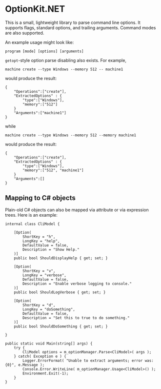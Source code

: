 # OptionKit.NET

This is a small, lightweight library to parse command line options. It supports flags, standard options, and trailing arguments. Command modes are also supported. 

An example usage might look like:

```
program [mode] [options] [arguments]
```

`getopt`-style option parse disabling also exists. For example, 

```
machine create --type Windows --memory 512 -- machine1
```

would produce the result:

```
{
	"Operations":["create"],
	"ExtractedOptions" : {
		"type":["Windows"],
		"memory":["512"]
	}
	"Arguments":["machine1"]
}
```

while 


```
machine create --type Windows --memory 512 --memory machine1
```

would produce the result:

```
{
	"Operations":["create"],
	"ExtractedOptions" : {
		"type":["Windows"],
		"memory":["512", "machine1"]
	}
	"Arguments":[]
}
```


## Mapping to C# objects

Plain-old C# objects can also be mapped via attribute or via expression trees. Here is an example:

```
internal class CliModel {

	[Option(
		ShortKey = "h",
		LongKey = "help",
		DefaultValue = false,
		Description = "Show Help."
	)]
	public bool ShouldDisplayHelp { get; set; }

	[Option(
		ShortKey = "v",
		LongKey = "verbose",
		DefaultValue = false,
		Description = "Enable verbose logging to console."
	)]
	public bool ShouldLogVerbose { get; set; }

	[Option(
		ShortKey = "d",
		LongKey = "doSomething",
		DefaultValue = false,
		Description = "Set this to true to do something."
	)]
	public bool ShouldDoSomething { get; set; }

}

public static void Main(string[] args) {
	try {
		CliModel options = m_optionManager.Parse<CliModel>( args );
	} catch( Exception e ) {
		Logger.ErrorFormat( "Unable to extract arguments; error was: {0}", e.Message );
		Console.Error.WriteLine( m_optionManager.Usage<CliModel>() );
		Environment.Exit(-1);
	}
}
```

